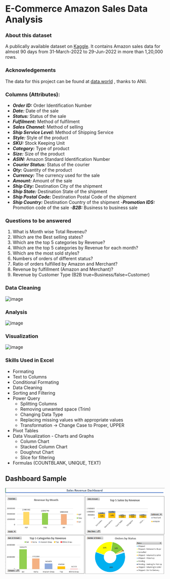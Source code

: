 # E-Commerce Amazon Sales Data Analysis

### About this dataset


A publically available dataset on [Kaggle](https://www.kaggle.com/datasets/thedevastator/unlock-profits-with-e-commerce-sales-data). It contains Amazon sales data for almost 90 days from 31-March-2022 to 29-Jun-2022 in more than 1,20,000 rows. 

### Acknowledgements
The data for this project can be found at [data.world](https://data.world/anilsharma87) , thanks to ANil.

### Columns (Attributes): ###

- ***Order ID:*** Order Identification Number
- ***Date:*** Date of the sale
- ***Status:*** Status of the sale
- ***Fulfilment:*** Method of fulfilment
- ***Sales Channel:*** Method of selling
- ***Ship Service Level:*** Method of Shipping Service
- ***Style:*** Style of the product
- ***SKU:*** Stock Keeping Unit
- ***Category:*** Type of product
- ***Size:*** Size of the product
- ***ASIN:*** Amazon Standard Identification Number
- ***Courier Status:*** Status of the courier
- ***Qty:*** Quantity of the product
- ***Currency:*** The currency used for the sale
- ***Amount:*** Amount of the sale
- ***Ship City:*** Destination City of the shipment
- ***Ship State:*** Destination State of the shipment
- ***Ship Postal Code:*** Destination Postal Code of the shipment
- ***Ship Country:*** Destination Country of the shipment
-***Promotion IDS:*** Promotion code of the sale
-***B2B:*** Business to business sale

### Questions to be answered

1. What is Month wise Total Reveneu?
2. Which are the Best selling states?
3. Which are the top 5 categories by Revenue?
4. Which are the top 5 categories by Revenue for each month?
5. Which are the most sold styles?
6. Numbers of orders of different status?
7. Ratio of orders fulfilled by Amazon and Merchant?
8. Revenue by fulfillment (Amazon and Merchant)?
9. Revenue by Customer Type (B2B true=Business/false=Customer)

### Data Cleaning

![image](https://github.com/user-attachments/assets/9b8c852e-a1f8-405d-8a78-ad8e7f52d8bd)

### Analysis

![image](https://github.com/user-attachments/assets/6d7a23c4-ca4a-465f-ad87-cd6938c480ee)

### Visualization

![image](https://github.com/user-attachments/assets/2698c672-16f4-48e1-bffd-b07a1e77e6ca)

### Skills Used in Excel
- Formating
- Text to Columns
- Conditional Formating
- Data Cleaning
- Sorting and Filtering
- Power Query
  - Splitting Columns
  - Removing unwanted space (Trim)
  - Changing Data Type
  - Replacing missing values with appropriate values
  - Transformation -> Change Case to Proper, UPPER
- Pivot Tables 
- Data Visualization - Charts and Graphs
  - Column Chart
  - Stacked Column Chart
  - Doughnut Chart
  - Slice for filtering
- Formulas (COUNTBLANK, UNIQUE, TEXT)

## Dashboard Sample
<img src="Images/Amazon Sales Dashboard.png">
